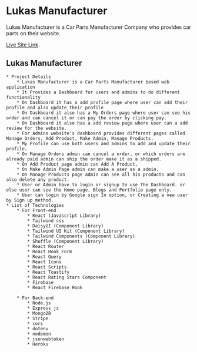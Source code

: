 # Lukas Manufacturer

Lukas Manufacturer is a Car Parts Manufacturer Company who provides car parts on their website.

[Live Site Link](https://lucas-manufacturer.web.app/).

## Lukas Manufacturer

    * Project Details
        * Lukas Manufacturer is a Car Parts Manufacturer based web application
        * It Provides a Dashboard for users and admins to do different  functionality
        * On Dashboard it has a add profile page where user can add their profile and also update their profile 
        * On Dashboard it also has a My Orders page where user can see his order and can cancel it or can pay the order by clicking pay.
        * On Dashboard it also has a add review page where user can a add review for the website.
        * For Admins website's dashboard provides different pages called Manage Orders, Add Product, Make Admin, Manage Products. 
        * My Profile can use both users and admins to add and update their profile.
        * On Manage Orders admin can cancel a order, or which orders are already paid admin can ship the order make it as a shipped.
        * On Add Product page admin can Add A Product.
        * On Make Admin Page admin can make a user as a admin.
        * On Manage Products page admin can see all his products and can also delete any product.
        * User or Admin have to login or signup to use The Dashboard. or else user can see the Home page, Blogs and Portfolio page only.
        * User can login by Google sign In option, or Creating a new user by Sign up method.
    * List of Technologies
        * For Front-end
            * React (Javascript Library)
            * Tailwind css
            * DaisyUI (Component Library)
            * Tailwind UI Kit (Component Library)
            * Tailwind Components (Component Library)
            * Shuffle (Component Library)
            * React Router
            * React Hook Form
            * React Query
            * React Icons
            * React Scripts
            * React Toastify
            * React Rating Stars Component
            * Firebase
            * React Firebase Hook

        * For Back-end
            * Node.js
            * Express js
            * MongoDB
            * Stripe
            * cors
            * dotenv
            * nodemon
            * jsonwebtoken
            * Heroku 